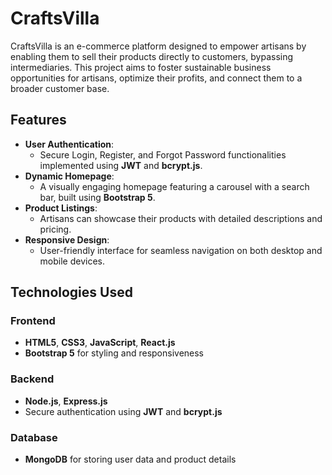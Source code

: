 # **CraftsVilla**

CraftsVilla is an e-commerce platform designed to empower artisans by enabling them to sell their products directly to customers, bypassing intermediaries. This project aims to foster sustainable business opportunities for artisans, optimize their profits, and connect them to a broader customer base.

## **Features**
- **User Authentication**:
  - Secure Login, Register, and Forgot Password functionalities implemented using **JWT** and **bcrypt.js**.
- **Dynamic Homepage**:
  - A visually engaging homepage featuring a carousel with a search bar, built using **Bootstrap 5**.
- **Product Listings**:
  - Artisans can showcase their products with detailed descriptions and pricing.
- **Responsive Design**:
  - User-friendly interface for seamless navigation on both desktop and mobile devices.

## **Technologies Used**

### **Frontend**
- **HTML5**, **CSS3**, **JavaScript**, **React.js**
- **Bootstrap 5** for styling and responsiveness

### **Backend**
- **Node.js**, **Express.js**
- Secure authentication using **JWT** and **bcrypt.js**

### **Database**
- **MongoDB** for storing user data and product details

